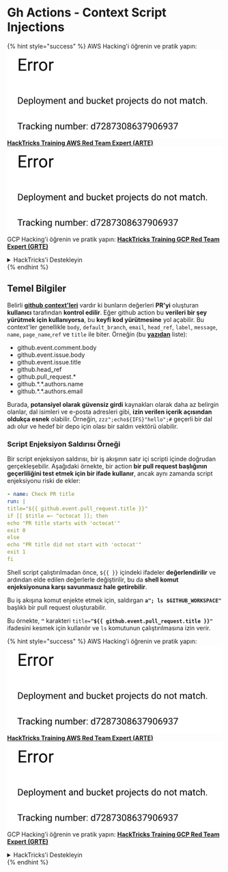 # Gh Actions - Context Script Injections

{% hint style="success" %}
AWS Hacking'i öğrenin ve pratik yapın:<img src="../../../.gitbook/assets/image (1) (1).png" alt="" data-size="line">[**HackTricks Training AWS Red Team Expert (ARTE)**](https://training.hacktricks.xyz/courses/arte)<img src="../../../.gitbook/assets/image (1) (1).png" alt="" data-size="line">\
GCP Hacking'i öğrenin ve pratik yapın: <img src="../../../.gitbook/assets/image (2).png" alt="" data-size="line">[**HackTricks Training GCP Red Team Expert (GRTE)**<img src="../../../.gitbook/assets/image (2).png" alt="" data-size="line">](https://training.hacktricks.xyz/courses/grte)

<details>

<summary>HackTricks'i Destekleyin</summary>

* [**abonelik planlarını**](https://github.com/sponsors/carlospolop) kontrol edin!
* **💬 [**Discord grubuna**](https://discord.gg/hRep4RUj7f) veya [**telegram grubuna**](https://t.me/peass) katılın ya da **Twitter'da** 🐦 [**@hacktricks\_live**](https://twitter.com/hacktricks\_live)** bizi takip edin.**
* **Hacking ipuçlarını paylaşmak için** [**HackTricks**](https://github.com/carlospolop/hacktricks) ve [**HackTricks Cloud**](https://github.com/carlospolop/hacktricks-cloud) github reposuna PR gönderin.

</details>
{% endhint %}

## Temel Bilgiler

Belirli [**github context'leri**](https://docs.github.com/en/actions/reference/context-and-expression-syntax-for-github-actions#github-context) vardır ki bunların değerleri **PR'yi** oluşturan **kullanıcı** tarafından **kontrol edilir**. Eğer github action bu **verileri bir şey yürütmek için kullanıyorsa**, bu **keyfi kod yürütmesine** yol açabilir. Bu context'ler genellikle `body`, `default_branch`, `email`, `head_ref`, `label`, `message`, `name`, `page_name`,`ref` ve `title` ile biter. Örneğin (bu [**yazıdan**](https://medium.com/tinder/exploiting-github-actions-on-open-source-projects-5d93936d189f) liste):

* github.event.comment.body
* github.event.issue.body
* github.event.issue.title
* github.head\_ref
* github.pull\_request.\*
* github.\*.\*.authors.name
* github.\*.\*.authors.email

Burada, **potansiyel olarak güvensiz girdi** kaynakları olarak daha az belirgin olanlar, dal isimleri ve e-posta adresleri gibi, **izin verilen içerik açısından oldukça esnek** olabilir. Örneğin, `zzz";echo${IFS}"hello";#` geçerli bir dal adı olur ve hedef bir depo için olası bir saldırı vektörü olabilir.

### Script Enjeksiyon Saldırısı Örneği <a href="#example-of-a-script-injection-attack" id="example-of-a-script-injection-attack"></a>

Bir script enjeksiyon saldırısı, bir iş akışının satır içi scripti içinde doğrudan gerçekleşebilir. Aşağıdaki örnekte, bir action **bir pull request başlığının geçerliliğini test etmek için bir ifade kullanır**, ancak aynı zamanda script enjeksiyonu riski de ekler:
```yaml
- name: Check PR title
run: |
title="${{ github.event.pull_request.title }}"
if [[ $title =~ ^octocat ]]; then
echo "PR title starts with 'octocat'"
exit 0
else
echo "PR title did not start with 'octocat'"
exit 1
fi
```
Shell script çalıştırılmadan önce, `${{ }}` içindeki ifadeler **değerlendirilir** ve ardından elde edilen değerlerle değiştirilir, bu da **shell komut enjeksiyonuna karşı savunmasız hale getirebilir**.

Bu iş akışına komut enjekte etmek için, saldırgan **`a"; ls $GITHUB_WORKSPACE"`** başlıklı bir pull request oluşturabilir.

Bu örnekte, **`"`** karakteri `title=`**`"${{ github.event.pull_request.title }}"`** ifadesini kesmek için kullanılır ve `ls` komutunun çalıştırılmasına izin verir.

{% hint style="success" %}
AWS Hacking'i öğrenin ve pratik yapın:<img src="../../../.gitbook/assets/image (1) (1).png" alt="" data-size="line">[**HackTricks Training AWS Red Team Expert (ARTE)**](https://training.hacktricks.xyz/courses/arte)<img src="../../../.gitbook/assets/image (1) (1).png" alt="" data-size="line">\
GCP Hacking'i öğrenin ve pratik yapın: <img src="../../../.gitbook/assets/image (2).png" alt="" data-size="line">[**HackTricks Training GCP Red Team Expert (GRTE)**<img src="../../../.gitbook/assets/image (2).png" alt="" data-size="line">](https://training.hacktricks.xyz/courses/grte)

<details>

<summary>HackTricks'i Destekleyin</summary>

* [**abonelik planlarını**](https://github.com/sponsors/carlospolop) kontrol edin!
* **💬 [**Discord grubuna**](https://discord.gg/hRep4RUj7f) veya [**telegram grubuna**](https://t.me/peass) katılın ya da **Twitter'da** 🐦 [**@hacktricks\_live**](https://twitter.com/hacktricks\_live)**'i takip edin.**
* **Hacking ipuçlarını paylaşmak için [**HackTricks**](https://github.com/carlospolop/hacktricks) ve [**HackTricks Cloud**](https://github.com/carlospolop/hacktricks-cloud) github reposuna PR gönderin.**

</details>
{% endhint %}
